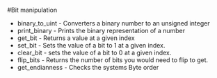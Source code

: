 #Bit manipulation

+ binary_to_uint - Converters a binary number to an unsigned integer
+ print_binary - Prints the binary representation of a number
+ get_bit - Returns a value at a given index
+ set_bit - Sets the value of a bit to 1 at a given index.
+ clear_bit - sets the value of a bit to 0 at a given index.
+ flip_bits - Returns the number of bits you would need to flip to get.
+ get_endianness - Checks the systems Byte order